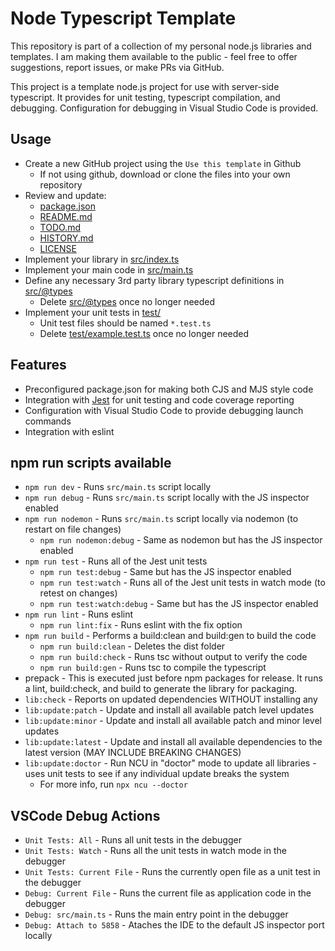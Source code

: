 # Node Typescript Template

This repository is part of a collection of my personal node.js libraries and templates.  I am making them available to the public - feel free to offer suggestions, report issues, or make PRs via GitHub.

This project is a template node.js project for use with server-side typescript.  It provides for unit testing, typescript compilation, and debugging.  Configuration for debugging in Visual Studio Code is provided.

## Usage

- Create a new GitHub project using the ```Use this template``` in Github
    - If not using github, download or clone the files into your own repository
- Review and update:
    - [package.json](./package.json)
    - [README.md](./README.md)
    - [TODO.md](./TODO.md)
    - [HISTORY.md](./HISTORY.md)
    - [LICENSE](./LICENSE)
- Implement your library in [src/index.ts](./src/index.ts)
- Implement your main code in [src/main.ts](./src/main.ts)
- Define any necessary 3rd party library typescript definitions in [src/@types](./src/@types)
    - Delete [src/@types](./src/@types/example-module) once no longer needed
- Implement your unit tests in [test/](./test)
    - Unit test files should be named ```*.test.ts```
    - Delete [test/example.test.ts](./test/example.test.ts) once no longer needed

## Features

- Preconfigured package.json for making both CJS and MJS style code
- Integration with [Jest](https://jestjs.io/) for unit testing and code coverage reporting
- Configuration with Visual Studio Code to provide debugging launch commands
- Integration with eslint

## npm run scripts available

- ```npm run dev``` - Runs ```src/main.ts``` script locally
- ```npm run debug``` - Runs ```src/main.ts``` script locally with the JS inspector enabled
- ```npm run nodemon``` - Runs ```src/main.ts``` script locally via nodemon (to restart on file changes)
    - ```npm run nodemon:debug``` - Same as nodemon but has the JS inspector enabled
- ```npm run test``` - Runs all of the Jest unit tests
    - ```npm run test:debug``` - Same but has the JS inspector enabled
    - ```npm run test:watch``` - Runs all of the Jest unit tests in watch mode (to retest on changes)
    - ```npm run test:watch:debug``` - Same but has the JS inspector enabled
- ```npm run lint``` - Runs eslint
    - ```npm run lint:fix``` - Runs eslint with the fix option
- ```npm run build``` - Performs a build:clean and build:gen to build the code
    - ```npm run build:clean``` - Deletes the dist folder
    - ```npm run build:check``` - Runs tsc without output to verify the code
    - ```npm run build:gen``` - Runs tsc to compile the typescript
- prepack - This is executed just before npm packages for release.  It runs a lint, build:check, and build to generate the library for packaging.
- ```lib:check``` - Reports on updated dependencies WITHOUT installing any
- ```lib:update:patch``` - Update and install all available patch level updates
- ```lib:update:minor``` - Update and install all available patch and minor level updates
- ```lib:update:latest``` - Update and install all available dependencies to the latest version (MAY INCLUDE BREAKING CHANGES)
- ```lib:update:doctor``` - Run NCU in "doctor" mode to update all libraries - uses unit tests to see if any individual update breaks the system
    - For more info, run ```npx ncu --doctor```

## VSCode Debug Actions

- ```Unit Tests: All``` - Runs all unit tests in the debugger
- ```Unit Tests: Watch``` - Runs all the unit tests in watch mode in the debugger
- ```Unit Tests: Current File``` - Runs the currently open file as a unit test in the debugger
- ```Debug: Current File``` - Runs the current file as application code in the debugger
- ```Debug: src/main.ts``` - Runs the main entry point in the debugger
- ```Debug: Attach to 5858``` - Ataches the IDE to the default JS inspector port locally
